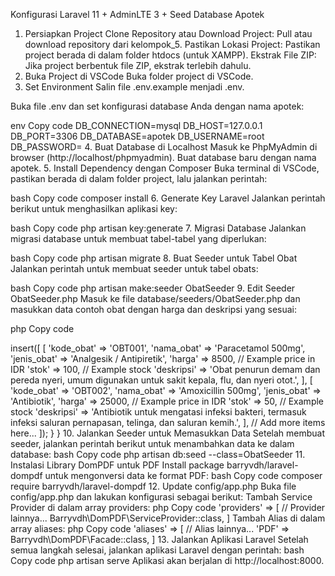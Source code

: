 Konfigurasi Laravel 11 + AdminLTE 3 + Seed Database Apotek
1. Persiapkan Project
Clone Repository atau Download Project:
Pull atau download repository dari kelompok_5.
Pastikan Lokasi Project:
Pastikan project berada di dalam folder htdocs (untuk XAMPP).
Ekstrak File ZIP:
Jika project berbentuk file ZIP, ekstrak terlebih dahulu.
2. Buka Project di VSCode
Buka folder project di VSCode.
3. Set Environment
Salin file .env.example menjadi .env.

Buka file .env dan set konfigurasi database Anda dengan nama apotek:

env
Copy code
DB_CONNECTION=mysql
DB_HOST=127.0.0.1
DB_PORT=3306
DB_DATABASE=apotek
DB_USERNAME=root
DB_PASSWORD=
4. Buat Database di Localhost
Masuk ke PhpMyAdmin di browser (http://localhost/phpmyadmin).
Buat database baru dengan nama apotek.
5. Install Dependency dengan Composer
Buka terminal di VSCode, pastikan berada di dalam folder project, lalu jalankan perintah:

bash
Copy code
composer install
6. Generate Key Laravel
Jalankan perintah berikut untuk menghasilkan aplikasi key:

bash
Copy code
php artisan key:generate
7. Migrasi Database
Jalankan migrasi database untuk membuat tabel-tabel yang diperlukan:

bash
Copy code
php artisan migrate
8. Buat Seeder untuk Tabel Obat
Jalankan perintah untuk membuat seeder untuk tabel obats:

bash
Copy code
php artisan make:seeder ObatSeeder
9. Edit Seeder ObatSeeder.php
Masuk ke file database/seeders/ObatSeeder.php dan masukkan data contoh obat dengan harga dan deskripsi yang sesuai:

php
Copy code
<?php

namespace Database\Seeders;

use Illuminate\Database\Seeder;
use Illuminate\Support\Facades\DB;

class ObatSeeder extends Seeder
{
    public function run()
    {
        DB::table('obats')->insert([
            [
                'kode_obat' => 'OBT001',
                'nama_obat' => 'Paracetamol 500mg',
                'jenis_obat' => 'Analgesik / Antipiretik',
                'harga' => 8500, // Example price in IDR
                'stok' => 100, // Example stock
                'deskripsi' => 'Obat penurun demam dan pereda nyeri, umum digunakan untuk sakit kepala, flu, dan nyeri otot.',
            ],
            [
                'kode_obat' => 'OBT002',
                'nama_obat' => 'Amoxicillin 500mg',
                'jenis_obat' => 'Antibiotik',
                'harga' => 25000, // Example price in IDR
                'stok' => 50, // Example stock
                'deskripsi' => 'Antibiotik untuk mengatasi infeksi bakteri, termasuk infeksi saluran pernapasan, telinga, dan saluran kemih.',
            ],
            // Add more items here...
        ]);
    }
}
10. Jalankan Seeder untuk Memasukkan Data
Setelah membuat seeder, jalankan perintah berikut untuk menambahkan data ke dalam database:

bash
Copy code
php artisan db:seed --class=ObatSeeder
11. Instalasi Library DomPDF untuk PDF
Install package barryvdh/laravel-dompdf untuk mengonversi data ke format PDF:

bash
Copy code
composer require barryvdh/laravel-dompdf
12. Update config/app.php
Buka file config/app.php dan lakukan konfigurasi sebagai berikut:

Tambah Service Provider di dalam array providers:

php
Copy code
'providers' => [
    // Provider lainnya...
    Barryvdh\DomPDF\ServiceProvider::class,
]
Tambah Alias di dalam array aliases:

php
Copy code
'aliases' => [
    // Alias lainnya...
    'PDF' => Barryvdh\DomPDF\Facade::class,
]
13. Jalankan Aplikasi Laravel
Setelah semua langkah selesai, jalankan aplikasi Laravel dengan perintah:

bash
Copy code
php artisan serve
Aplikasi akan berjalan di http://localhost:8000.
